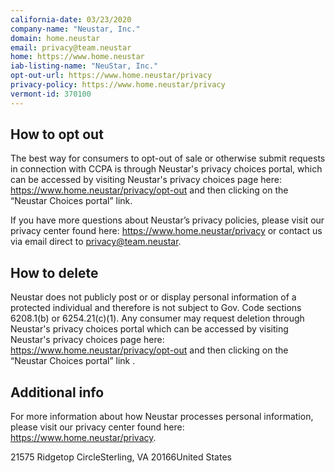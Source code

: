 ```yaml
---
california-date: 03/23/2020
company-name: "Neustar, Inc."
domain: home.neustar
email: privacy@team.neustar
home: https://www.home.neustar
iab-listing-name: "NeuStar, Inc."
opt-out-url: https://www.home.neustar/privacy
privacy-policy: https://www.home.neustar/privacy
vermont-id: 370100
---
```

## How to opt out


The best way for consumers to opt-out of sale or otherwise submit requests in connection with CCPA is through Neustar's privacy choices portal, which can be accessed by visiting Neustar's privacy choices page here: https://www.home.neustar/privacy/opt-out and then clicking on the “Neustar Choices portal” link. 

If you have more questions about Neustar’s privacy policies, please visit our privacy center found here: https://www.home.neustar/privacy or contact us via email direct to privacy@team.neustar.

## How to delete


Neustar does not publicly post or or display personal information of a protected individual and therefore is not subject to Gov. Code sections 6208.1(b) or 6254.21(c)(1). Any consumer may request deletion through Neustar's privacy choices portal which can be accessed by visiting Neustar's privacy choices page here: https://www.home.neustar/privacy/opt-out and then clicking on the “Neustar Choices portal” link .

## Additional info


For more information about how Neustar processes personal information, please visit our privacy center found here: https://www.home.neustar/privacy.

21575 Ridgetop CircleSterling, VA 20166United States














